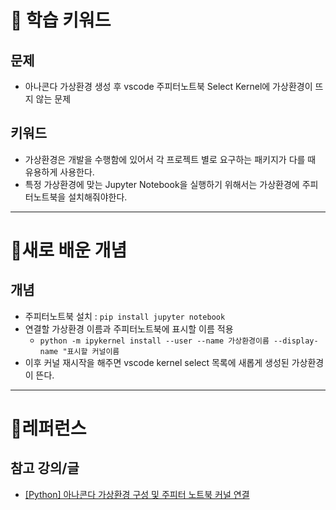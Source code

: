 # 🚀 학습 키워드

## 문제

- 아나콘다 가상환경 생성 후 vscode 주피터노트북 Select Kernel에 가상환경이 뜨지 않는 문제

## 키워드

- 가상환경은 개발을 수행함에 있어서 각 프로젝트 별로 요구하는 패키지가 다를 때 유용하게 사용한다.
- 특정 가상환경에 맞는 Jupyter Notebook을 실행하기 위해서는 가상환경에 주피터노트북을 설치해줘야한다.

---

# 📝새로 배운 개념

## 개념

- 주피터노트북 설치 : `pip install jupyter notebook`
- 연결할 가상환경 이름과 주피터노트북에 표시할 이름 적용
  - `python -m ipykernel install --user --name 가상환경이름 --display-name "표시할 커널이름`
- 이후 커널 재시작을 해주면 vscode kernel select 목록에 새롭게 생성된 가상환경이 뜬다.

---

# 🔗레퍼런스

## 참고 강의/글

- [[Python] 아나콘다 가상환경 구성 및 주피터 노트북 커널 연결](https://taehooh.tistory.com/48)
